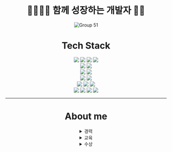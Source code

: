 
<div align="center">
    <h1><b>👨‍👨‍👦‍👦 함께 성장하는 개발자 🏃‍♂️</b></h1>
</div>

<div align="center">
  
![Group 51](https://user-images.githubusercontent.com/56868159/174470605-858bea22-da29-4bf8-a874-b9a01c6ed660.png)
  
</div>



<div align="center">

  <h1>Tech Stack</h1>

<img src="https://img.shields.io/badge/AWS-232F3E?style=for-the-badge&logo=Amazon AWS&logoColor=white">
<img src="https://img.shields.io/badge/Docker-2496ED?style=for-the-badge&logo=Docker&logoColor=white">
<img src="https://img.shields.io/badge/Nginx-009639?style=for-the-badge&logo=Nginx&logoColor=white">
<img src="https://img.shields.io/badge/Jenkins-D24939?style=for-the-badge&logo=Jenkins&logoColor=white">
<br>
<img src="https://img.shields.io/badge/SpringBoot-6DB33F?style=for-the-badge&logo=Spring Boot&logoColor=white">
<img src="https://img.shields.io/badge/Java-1E8CBE?style=for-the-badge&logo=Java&logoColor=white">
<br>
<img src="https://img.shields.io/badge/MySQL-4479A1?style=for-the-badge&logo=MySQL&logoColor=white">
<img src="https://img.shields.io/badge/MariaDB-003545?style=for-the-badge&logo=MariaDB&logoColor=white">
<br>
<img src="https://img.shields.io/badge/django-092E20?style=for-the-badge&logo=Django&logoColor=white">
<img src="https://img.shields.io/badge/Python-3776AB?style=for-the-badge&logo=Python&logoColor=white">
<br>
<img src="https://img.shields.io/badge/Blockchain-121D33?style=for-the-badge&logo=BlockChain.com&logoColor=white">
<img src="https://img.shields.io/badge/Solidity-363636?style=for-the-badge&logo=Solidity&logoColor=white">
<img src="https://img.shields.io/badge/Ethereum-3C3C3D?style=for-the-badge&logo=Ethereum&logoColor=white">
<br>
<img src="https://img.shields.io/badge/Vue-4FC08D?style=for-the-badge&logo=Vue.js&logoColor=white">
<img src="https://img.shields.io/badge/React-61DAFB?style=for-the-badge&logo=React&logoColor=white">
<img src="https://img.shields.io/badge/ReactNative-61DAFB?style=for-the-badge&logo=React&logoColor=white">
<img src="https://img.shields.io/badge/JavaScript-F7DF1E?style=for-the-badge&logo=JavaScript&logoColor=white">
</div>

<hr>
<div align="center">
      <h1>About me</h1>
<details>
<summary>경력</summary>
<div markdown="1">       

<br>

```2022.01.19 ~ 2022.05.31``` 삼성청년 SW 아카데미 6기 실습코치

```2022.06.13 ~ 2022.11.30``` 삼성청년 SW 아카데미 7기 실습코치
</div>
</details>
<details>
<summary>교육</summary>
<div markdown="1">       

<br>

```2015.03 ~ 2021.02``` 평택대학교 융합소프트웨어 전공

```2021.01 ~ 2021.12``` 삼성청년 SW 아카데미 5기 수료

</div>
</details>
<details>
<summary>수상</summary>
<div markdown="1">       

<br>

```2020.11.20``` 제 9 회 융합소프트웨어 학과 공모전 대상

```2021.11.19``` SSAFY 5기 협업활동 우수 Best Team 3회

```2021.11.19``` SSAFY 5기 협업활동 우수 Best Member 2회

```2021.10.08``` SSAFY 5기 특화프로젝트 우수상

```2021.11.19``` SSAFY 5기 자율프로젝트 우수상

```2021.12.21``` SSAFY 자치회 공로상

</div>
</details>


</div>
